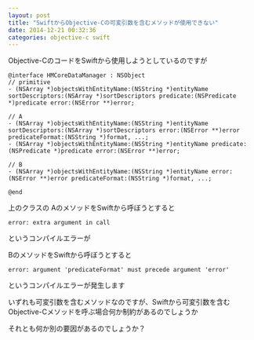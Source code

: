```yaml
---
layout: post
title: "SwiftからObjective-Cの可変引数を含むメソッドが使用できない"
date: 2014-12-21 00:32:36
categories: objective-c swift
---
```

<p>Objective-CのコードをSwiftから使用しようとしているのですが</p>

<pre><code>@interface HMCoreDataManager : NSObject
// primitive
- (NSArray *)objectsWithEntityName:(NSString *)entityName sortDescriptors:(NSArray *)sortDescriptors predicate:(NSPredicate *)predicate error:(NSError **)error;

// A
- (NSArray *)objectsWithEntityName:(NSString *)entityName sortDescriptors:(NSArray *)sortDescriptors error:(NSError **)error predicateFormat:(NSString *)format, ...;
- (NSArray *)objectsWithEntityName:(NSString *)entityName predicate:(NSPredicate *)predicate error:(NSError **)error;

// B
- (NSArray *)objectsWithEntityName:(NSString *)entityName error:(NSError **)error predicateFormat:(NSString *)format, ...;

@end
</code></pre>

<p>上のクラスの
AのメソッドをSwiftから呼ぼうとすると</p>

<pre><code>error: extra argument in call
</code></pre>

<p>というコンパイルエラーが</p>

<p>BのメソッドをSwiftから呼ぼうとすると</p>

<pre><code>error: argument 'predicateFormat' must precede argument 'error'
</code></pre>

<p>というコンパイルエラーが発生します</p>

<p>いずれも可変引数を含むメソッドなのですが、Swiftから可変引数を含むObjective-Cメソッドを呼ぶ場合何か制約があるのでしょうか</p>

<p>それとも何か別の要因があるのでしょうか？</p>
